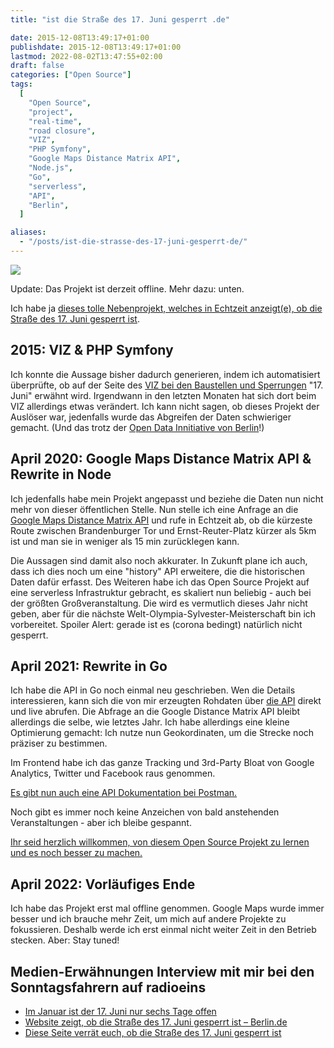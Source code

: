 ```yaml
---
title: "ist die Straße des 17. Juni gesperrt .de"

date: 2015-12-08T13:49:17+01:00
publishdate: 2015-12-08T13:49:17+01:00
lastmod: 2022-08-02T13:47:55+02:00
draft: false
categories: ["Open Source"]
tags:
  [
    "Open Source",
    "project",
    "real-time",
    "road closure",
    "VIZ",
    "PHP Symfony",
    "Google Maps Distance Matrix API",
    "Node.js",
    "Go",
    "serverless",
    "API",
    "Berlin",
  ]

aliases:
  - "/posts/ist-die-strasse-des-17-juni-gesperrt-de/"
---
```


![](og-1024x541.png)

Update: Das Projekt ist derzeit offline. Mehr dazu: unten.

Ich habe ja [dieses tolle Nebenprojekt, welches in Echtzeit anzeigt(e), ob die Straße des 17. Juni gesperrt ist](https://istdiestrassedes17tenjunigesperrt.de/).

## 2015: VIZ & PHP Symfony

Ich konnte die Aussage bisher dadurch generieren, indem ich automatisiert überprüfte, ob auf der Seite des [VIZ bei den Baustellen und Sperrungen](https://viz.berlin.de/verkehr-in-berlin/baustellen-und-sperrungen/) "17. Juni" erwähnt wird. Irgendwann in den letzten Monaten hat sich dort beim VIZ allerdings etwas verändert.
Ich kann nicht sagen, ob dieses Projekt der Auslöser war, jedenfalls wurde das Abgreifen der Daten schwieriger gemacht. (Und das trotz der [Open Data Innitiative von Berlin](https://daten.berlin.de)!)

## April 2020: Google Maps Distance Matrix API & Rewrite in Node

Ich jedenfalls habe mein Projekt angepasst und beziehe die Daten nun nicht mehr von dieser öffentlichen Stelle. Nun stelle ich eine Anfrage an die [Google Maps Distance Matrix API](https://developers.google.com/maps/documentation/distance-matrix/intro?hl=de) und rufe in Echtzeit ab, ob die kürzeste Route zwischen Brandenburger Tor und Ernst-Reuter-Platz kürzer als 5km ist und man sie in weniger als 15 min zurücklegen kann.

Die Aussagen sind damit also noch akkurater. In Zukunft plane ich auch, dass ich dies noch um eine "history" API erweitere, die die historischen Daten dafür erfasst.
Des Weiteren habe ich das Open Source Projekt auf eine serverless Infrastruktur gebracht, es skaliert nun beliebig - auch bei der größten Großveranstaltung. Die wird es vermutlich dieses Jahr nicht geben, aber für die nächste Welt-Olympia-Sylvester-Meisterschaft bin ich vorbereitet.
Spoiler Alert: gerade ist es (corona bedingt) natürlich nicht gesperrt.

## April 2021: Rewrite in Go

Ich habe die API in Go noch einmal neu geschrieben. Wen die Details interessieren, kann sich die von mir erzeugten Rohdaten über [die API](https://europe-west3-istdiestrassedes17tenjunigespe.cloudfunctions.net/availability) direkt und live abrufen. Die Abfrage an die Google Distance Matrix API bleibt allerdings die selbe, wie letztes Jahr. Ich habe allerdings eine kleine Optimierung gemacht: Ich nutze nun Geokordinaten, um die Strecke noch präziser zu bestimmen.

Im Frontend habe ich das ganze Tracking und 3rd-Party Bloat von Google Analytics, Twitter und Facebook raus genommen.

[Es gibt nun auch eine API Dokumentation bei Postman.](https://documenter.getpostman.com/view/6113937/TzJu8cPL)

Noch gibt es immer noch keine Anzeichen von bald anstehenden Veranstaltungen - aber ich bleibe gespannt.

[Ihr seid herzlich willkommen, von diesem Open Source Projekt zu lernen und es noch besser zu machen.](https://github.com/apiapi-rest/istdiestrassedes17tenjunigesperrt)

## April 2022: Vorläufiges Ende

Ich habe das Projekt erst mal offline genommen. Google Maps wurde immer besser und ich brauche mehr Zeit, um mich auf andere Projekte zu fokussieren. Deshalb werde ich erst einmal nicht weiter Zeit in den Betrieb stecken. Aber: Stay tuned!

## Medien-Erwähnungen <!-- wp:audio {"id":2283} --> Interview mit mir bei den Sonntagsfahrern auf radioeins[](https://www.radioeins.de/programm/sendungen/die_sonntagsfahrer/_/ist-die-strasse-des-17--juni-gesperrt-.html) <!-- /wp:audio -->

- [Im Januar ist der 17. Juni nur sechs Tage offen](http://www.bz-berlin.de/berlin/mitte/im-januar-ist-der-17-juni-nur-sechs-tage-offen)
- [Website zeigt, ob die Straße des 17. Juni gesperrt ist – Berlin.de](https://www.berlin.de/tourismus/infos/5045705-1721039-website-stra%C3%9Fe-des-17-juni-gesperrt.html)
- [Diese Seite verrät euch, ob die Straße des 17. Juni gesperrt ist](https://mitvergnuegen.com/2017/diese-seite-verraet-euch-ob-die-strasse-des-17-juni-gesperrt-ist/)
